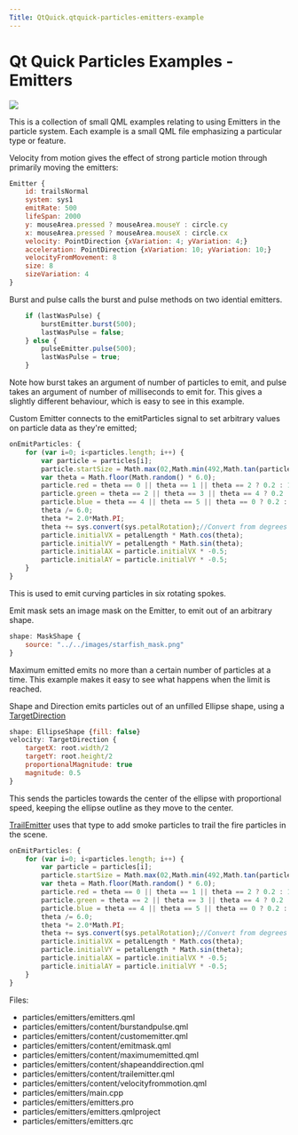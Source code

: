 ```yaml
---
Title: QtQuick.qtquick-particles-emitters-example
---
```

        
Qt Quick Particles Examples - Emitters
======================================

<span class="subtitle"></span>
<span id="details"></span>
![](https://developer.ubuntu.com/static/devportal_uploaded/61cc8445-f3d8-40d1-8a45-19ebd3743012-api/apps/qml/sdk-15.04.1/qtquick-particles-emitters-example/images/qml-emitters-example.png)

This is a collection of small QML examples relating to using Emitters in the particle system. Each example is a small QML file emphasizing a particular type or feature.

Velocity from motion gives the effect of strong particle motion through primarily moving the emitters:

``` qml
Emitter {
    id: trailsNormal
    system: sys1
    emitRate: 500
    lifeSpan: 2000
    y: mouseArea.pressed ? mouseArea.mouseY : circle.cy
    x: mouseArea.pressed ? mouseArea.mouseX : circle.cx
    velocity: PointDirection {xVariation: 4; yVariation: 4;}
    acceleration: PointDirection {xVariation: 10; yVariation: 10;}
    velocityFromMovement: 8
    size: 8
    sizeVariation: 4
}
```

Burst and pulse calls the burst and pulse methods on two idential emitters.

``` qml
    if (lastWasPulse) {
        burstEmitter.burst(500);
        lastWasPulse = false;
    } else {
        pulseEmitter.pulse(500);
        lastWasPulse = true;
    }
```

Note how burst takes an argument of number of particles to emit, and pulse takes an argument of number of milliseconds to emit for. This gives a slightly different behaviour, which is easy to see in this example.

Custom Emitter connects to the emitParticles signal to set arbitrary values on particle data as they're emitted;

``` qml
onEmitParticles: {
    for (var i=0; i<particles.length; i++) {
        var particle = particles[i];
        particle.startSize = Math.max(02,Math.min(492,Math.tan(particle.t/2)*24));
        var theta = Math.floor(Math.random() * 6.0);
        particle.red = theta == 0 || theta == 1 || theta == 2 ? 0.2 : 1;
        particle.green = theta == 2 || theta == 3 || theta == 4 ? 0.2 : 1;
        particle.blue = theta == 4 || theta == 5 || theta == 0 ? 0.2 : 1;
        theta /= 6.0;
        theta *= 2.0*Math.PI;
        theta += sys.convert(sys.petalRotation);//Convert from degrees to radians
        particle.initialVX = petalLength * Math.cos(theta);
        particle.initialVY = petalLength * Math.sin(theta);
        particle.initialAX = particle.initialVX * -0.5;
        particle.initialAY = particle.initialVY * -0.5;
    }
}
```

This is used to emit curving particles in six rotating spokes.

Emit mask sets an image mask on the Emitter, to emit out of an arbitrary shape.

``` qml
shape: MaskShape {
    source: "../../images/starfish_mask.png"
}
```

Maximum emitted emits no more than a certain number of particles at a time. This example makes it easy to see what happens when the limit is reached.

Shape and Direction emits particles out of an unfilled Ellipse shape, using a [TargetDirection](../QtQuick.Particles.TargetDirection.md)

``` qml
shape: EllipseShape {fill: false}
velocity: TargetDirection {
    targetX: root.width/2
    targetY: root.height/2
    proportionalMagnitude: true
    magnitude: 0.5
}
```

This sends the particles towards the center of the ellipse with proportional speed, keeping the ellipse outline as they move to the center.

[TrailEmitter](../QtQuick.Particles.TrailEmitter.md) uses that type to add smoke particles to trail the fire particles in the scene.

``` qml
onEmitParticles: {
    for (var i=0; i<particles.length; i++) {
        var particle = particles[i];
        particle.startSize = Math.max(02,Math.min(492,Math.tan(particle.t/2)*24));
        var theta = Math.floor(Math.random() * 6.0);
        particle.red = theta == 0 || theta == 1 || theta == 2 ? 0.2 : 1;
        particle.green = theta == 2 || theta == 3 || theta == 4 ? 0.2 : 1;
        particle.blue = theta == 4 || theta == 5 || theta == 0 ? 0.2 : 1;
        theta /= 6.0;
        theta *= 2.0*Math.PI;
        theta += sys.convert(sys.petalRotation);//Convert from degrees to radians
        particle.initialVX = petalLength * Math.cos(theta);
        particle.initialVY = petalLength * Math.sin(theta);
        particle.initialAX = particle.initialVX * -0.5;
        particle.initialAY = particle.initialVY * -0.5;
    }
}
```

Files:

-   particles/emitters/emitters.qml
-   particles/emitters/content/burstandpulse.qml
-   particles/emitters/content/customemitter.qml
-   particles/emitters/content/emitmask.qml
-   particles/emitters/content/maximumemitted.qml
-   particles/emitters/content/shapeanddirection.qml
-   particles/emitters/content/trailemitter.qml
-   particles/emitters/content/velocityfrommotion.qml
-   particles/emitters/main.cpp
-   particles/emitters/emitters.pro
-   particles/emitters/emitters.qmlproject
-   particles/emitters/emitters.qrc

